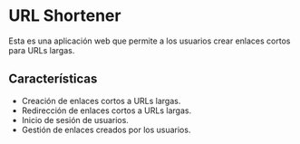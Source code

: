 # URL Shortener

Esta es una aplicación web que permite a los usuarios crear enlaces cortos para URLs largas.

## Características

- Creación de enlaces cortos a URLs largas.
- Redirección de enlaces cortos a URLs largas.
- Inicio de sesión de usuarios.
- Gestión de enlaces creados por los usuarios.